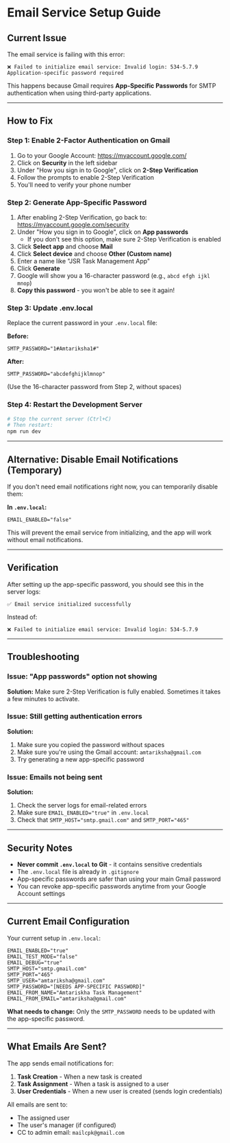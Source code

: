 # Email Service Setup Guide

## Current Issue

The email service is failing with this error:
```
❌ Failed to initialize email service: Invalid login: 534-5.7.9 
Application-specific password required
```

This happens because Gmail requires **App-Specific Passwords** for SMTP authentication when using third-party applications.

---

## How to Fix

### Step 1: Enable 2-Factor Authentication on Gmail

1. Go to your Google Account: https://myaccount.google.com/
2. Click on **Security** in the left sidebar
3. Under "How you sign in to Google", click on **2-Step Verification**
4. Follow the prompts to enable 2-Step Verification
5. You'll need to verify your phone number

### Step 2: Generate App-Specific Password

1. After enabling 2-Step Verification, go back to: https://myaccount.google.com/security
2. Under "How you sign in to Google", click on **App passwords**
   - If you don't see this option, make sure 2-Step Verification is enabled
3. Click **Select app** and choose **Mail**
4. Click **Select device** and choose **Other (Custom name)**
5. Enter a name like "JSR Task Management App"
6. Click **Generate**
7. Google will show you a 16-character password (e.g., `abcd efgh ijkl mnop`)
8. **Copy this password** - you won't be able to see it again!

### Step 3: Update .env.local

Replace the current password in your `.env.local` file:

**Before:**
```env
SMTP_PASSWORD="1#Amtariksha1#"
```

**After:**
```env
SMTP_PASSWORD="abcdefghijklmnop"
```

(Use the 16-character password from Step 2, without spaces)

### Step 4: Restart the Development Server

```bash
# Stop the current server (Ctrl+C)
# Then restart:
npm run dev
```

---

## Alternative: Disable Email Notifications (Temporary)

If you don't need email notifications right now, you can temporarily disable them:

**In `.env.local`:**
```env
EMAIL_ENABLED="false"
```

This will prevent the email service from initializing, and the app will work without email notifications.

---

## Verification

After setting up the app-specific password, you should see this in the server logs:

```
✅ Email service initialized successfully
```

Instead of:

```
❌ Failed to initialize email service: Invalid login: 534-5.7.9
```

---

## Troubleshooting

### Issue: "App passwords" option not showing

**Solution:** Make sure 2-Step Verification is fully enabled. Sometimes it takes a few minutes to activate.

### Issue: Still getting authentication errors

**Solution:** 
1. Make sure you copied the password without spaces
2. Make sure you're using the Gmail account: `amtariksha@gmail.com`
3. Try generating a new app-specific password

### Issue: Emails not being sent

**Solution:**
1. Check the server logs for email-related errors
2. Make sure `EMAIL_ENABLED="true"` in `.env.local`
3. Check that `SMTP_HOST="smtp.gmail.com"` and `SMTP_PORT="465"`

---

## Security Notes

- **Never commit `.env.local` to Git** - it contains sensitive credentials
- The `.env.local` file is already in `.gitignore`
- App-specific passwords are safer than using your main Gmail password
- You can revoke app-specific passwords anytime from your Google Account settings

---

## Current Email Configuration

Your current setup in `.env.local`:

```env
EMAIL_ENABLED="true"
EMAIL_TEST_MODE="false"
EMAIL_DEBUG="true"
SMTP_HOST="smtp.gmail.com"
SMTP_PORT="465"
SMTP_USER="amtariksha@gmail.com"
SMTP_PASSWORD="[NEEDS APP-SPECIFIC PASSWORD]"
EMAIL_FROM_NAME="Amtariskha Task Management"
EMAIL_FROM_EMAIL="amtariksha@gmail.com"
```

**What needs to change:** Only the `SMTP_PASSWORD` needs to be updated with the app-specific password.

---

## What Emails Are Sent?

The app sends email notifications for:

1. **Task Creation** - When a new task is created
2. **Task Assignment** - When a task is assigned to a user
3. **User Credentials** - When a new user is created (sends login credentials)

All emails are sent to:
- The assigned user
- The user's manager (if configured)
- CC to admin email: `mailcpk@gmail.com`


